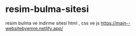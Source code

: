 # resim-bulma-sitesi
resim bulma ve indirme sitesi html , css ve js
https://main--websitebyemre.netlify.app/
